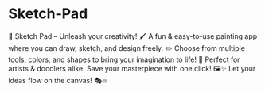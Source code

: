 # Sketch-Pad
🎨 Sketch Pad – Unleash your creativity! 🖌️ A fun &amp; easy-to-use painting app where you can draw, sketch, and design freely. ✏️ Choose from multiple tools, colors, and shapes to bring your imagination to life! 🚀 Perfect for artists &amp; doodlers alike. Save your masterpiece with one click! 🖼️✨ Let your ideas flow on the canvas! 🎭🔥
